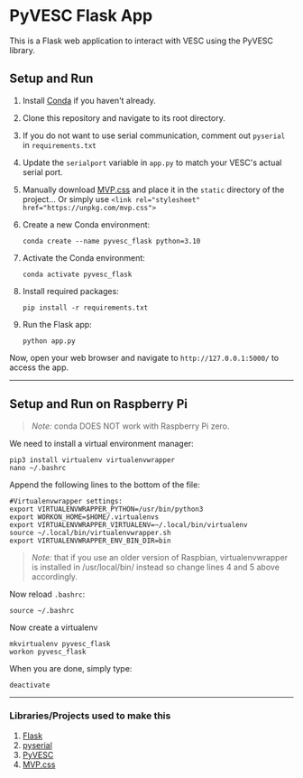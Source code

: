 
# PyVESC Flask App

This is a Flask web application to interact with VESC using the PyVESC library.

## Setup and Run

1. Install [Conda](https://docs.conda.io/projects/conda/en/latest/user-guide/install/index.html) if you haven't already.
2. Clone this repository and navigate to its root directory.
3. If you do not want to use serial communication, comment out `pyserial` in `requirements.txt`
4. Update the `serialport` variable in `app.py` to match your VESC's actual serial port.
5. Manually download [MVP.css](https://andybrewer.github.io/mvp/mvp.css) and place it in the `static` directory of the project... Or simply use `<link rel="stylesheet" href="https://unpkg.com/mvp.css">`
6. Create a new Conda environment:

   ```shell
   conda create --name pyvesc_flask python=3.10
   ```

7. Activate the Conda environment:

   ```shell
   conda activate pyvesc_flask
   ```

8. Install required packages:

   ```shell
   pip install -r requirements.txt
   ```

9. Run the Flask app:

   ```shell
   python app.py
   ```

Now, open your web browser and navigate to `http://127.0.0.1:5000/` to access the app.

---

## Setup and Run on Raspberry Pi

> *Note:* conda DOES NOT work with Raspberry Pi zero.

We need to install a virtual environment manager:

```shell
pip3 install virtualenv virtualenvwrapper
nano ~/.bashrc
```

Append the following lines to the bottom of the file:

```shell
#Virtualenvwrapper settings:
export VIRTUALENVWRAPPER_PYTHON=/usr/bin/python3
export WORKON_HOME=$HOME/.virtualenvs
export VIRTUALENVWRAPPER_VIRTUALENV=~/.local/bin/virtualenv
source ~/.local/bin/virtualenvwrapper.sh
export VIRTUALENVWRAPPER_ENV_BIN_DIR=bin
```

> *Note:* that if you use an older version of Raspbian, virtualenvwrapper is installed in /usr/local/bin/ instead so change lines 4 and 5 above accordingly.

Now reload `.bashrc`:

```shell
source ~/.bashrc
```

Now create a virtualenv

```shell
mkvirtualenv pyvesc_flask
workon pyvesc_flask
```

When you are done, simply type:

```shell
deactivate
```

---

### Libraries/Projects used to make this

1. [Flask](https://flask.palletsprojects.com/en/2.3.x/)
2. [pyserial](https://github.com/pyserial/pyserial)
3. [PyVESC](https://github.com/LiamBindle/PyVESC)
4. [MVP.css](https://andybrewer.github.io/mvp/)
